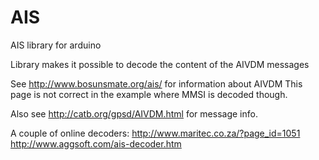 # AIS
AIS library for arduino

Library makes it possible to decode the content of the AIVDM messages

See http://www.bosunsmate.org/ais/ for information about AIVDM
This page is not correct in the example where MMSI is decoded though.

Also see http://catb.org/gpsd/AIVDM.html for message info.

A couple of online decoders: 
http://www.maritec.co.za/?page_id=1051
http://www.aggsoft.com/ais-decoder.htm



